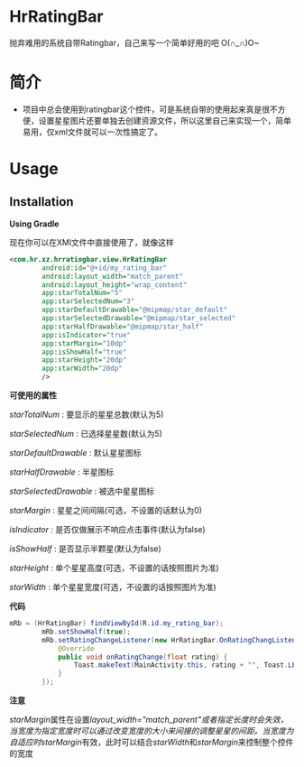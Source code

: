 # HrRatingBar
抛弃难用的系统自带Ratingbar，自己来写一个简单好用的吧 O(∩_∩)O~

# 简介
* 项目中总会使用到ratingbar这个控件，可是系统自带的使用起来真是很不方便，设置星星图片还要单独去创建资源文件，所以这里自己来实现一个，简单易用，仅xml文件就可以一次性搞定了。

# **Usage**
## **Installation**
**Using Gradle**




现在你可以在XMl文件中直接使用了，就像这样
```xml
<com.hr.xz.hrratingbar.view.HrRatingBar
        android:id="@+id/my_rating_bar"
        android:layout_width="match_parent"
        android:layout_height="wrap_content"
        app:starTotalNum="5"
        app:starSelectedNum="3"
        app:starDefaultDrawable="@mipmap/star_default"
        app:starSelectedDrawable="@mipmap/star_selected"
        app:starHalfDrawable="@mipmap/star_half"
        app:isIndicator="true"
        app:starMargin="10dp"
        app:isShowHalf="true"
        app:starHeight="20dp"
        app:starWidth="20dp"
        />
```


**可使用的属性**

*starTotalNum* : 要显示的星星总数(默认为5)

*starSelectedNum* : 已选择星星数(默认为5)

*starDefaultDrawable* : 默认星星图标

*starHalfDrawable* : 半星图标

*starSelectedDrawable* : 被选中星星图标

*starMargin* : 星星之间间隔(可选，不设置的话默认为0)

*isIndicator* : 是否仅做展示不响应点击事件(默认为false)

*isShowHalf* : 是否显示半颗星(默认为false)

*starHeight* : 单个星星高度(可选，不设置的话按照图片为准)

*starWidth* : 单个星星宽度(可选，不设置的话按照图片为准)

**代码**
```java
mRb = (HrRatingBar) findViewById(R.id.my_rating_bar);
        mRb.setShowHalf(true);
        mRb.setRatingChangeListener(new HrRatingBar.OnRatingChangListener() {
            @Override
            public void onRatingChange(float rating) {
                Toast.makeText(MainActivity.this, rating + "", Toast.LENGTH_SHORT).show();
            }
        });
```

**注意**

*starMargin*属性在设置*layout_width="match_parent"*或者指定长度时会失效，当宽度为指定宽度时可以通过改变宽度的大小来间接的调整星星的间距。当宽度为自适应时*starMargin*有效，此时可以结合*starWidth*和*starMargin*来控制整个控件的宽度
